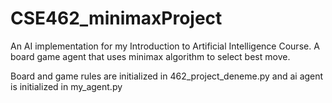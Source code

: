# CSE462_minimaxProject

An AI implementation for my Introduction to Artificial Intelligence Course. A board game agent that uses minimax algorithm to select best move.

Board and game rules are initialized in 462_project_deneme.py and ai agent is initialized in my_agent.py
